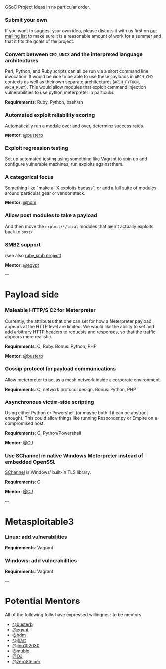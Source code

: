 GSoC Project Ideas in no particular order.


### Submit your own

If you want to suggest your own idea, please discuss it with us first on [our mailing list](https://groups.google.com/forum/#!forum/metasploit-hackers) to make sure it is a reasonable amount of work for a summer and that it fits the goals of the project.


### Convert between `CMD_UNIX` and the interpreted language architectures

Perl, Python, and Ruby scripts can all be run via a short command line invocation. It would be nice to be able to use these payloads in `ARCH_CMD` contexts as well as their own separate architectures (`ARCH_PYTHON`, `ARCH_RUBY`). This would allow modules that exploit command injection vulnerabilities to use python meterpreter in particular.

**Requirements**: Ruby, Python, bash/sh


### Automated exploit reliability scoring

Automatically run a module over and over, determine success rates.

**Mentor**: [@busterb](https://github.com/busterb)


### Exploit regression testing

Set up automated testing using something like Vagrant to spin up and configure vulnerable machines, run exploits against them.


### A categorical focus

Something like "make all X exploits badass", or add a full suite of modules around particular gear or vendor stack.

**Mentor**: [@hdm](https://github.com/hdm)


### Allow post modules to take a payload

And then move the `exploit/*/local` modules that aren't actually exploits back to `post/`


### SMB2 support

(see also [ruby_smb project](https://github.com/rapid7/ruby_smb))

**Mentor**:  [@egypt](https://github.com/egypt)

--

# Payload side

### Maleable HTTP/S C2 for Meterpreter

Currently, the attributes that one can set for how a Meterpreter payload appears at the HTTP level are limited. We would like the ability to set and add arbitrary HTTP headers to requests and responses, so that the traffic appears more realistic.

**Requirements**: C, Ruby. Bonus: Python, PHP

**Mentor**: [@busterb](https://github.com/busterb)


### Gossip protocol for payload communications

Allow meterpreter to act as a mesh network inside a corporate environment.

**Requirements**: C, network protocol design. Bonus: Python, PHP


### Asynchronous victim-side scripting

Using either Python or Powershell (or maybe both if it can be abstract enough). This could allow things like running Responder.py or Empire on a compromised host.

**Requirements**: C, Python/Powershell

**Mentor**: [@OJ](https://github.com/oj)

### Use SChannel in native Windows Meterpreter instead of embedded OpenSSL

[SChannel](https://msdn.microsoft.com/en-us/library/windows/desktop/ms678421(v=vs.85).aspx) is Windows' built-in TLS library.

**Requirements**: C

**Mentor**: [@OJ](https://github.com/oj)

--

# Metasploitable3

### Linux: add vulnerabilities

**Requirements**: Vagrant

### Windows: add vulnerabilities

**Requirements**: Vagrant


--

# Potential Mentors

All of the following folks have expressed willingness to be mentors.

* [@busterb](https://github.com/busterb)
* [@egypt](https://github.com/egypt)
* [@hdm](https://github.com/hdm)
* [@jhart](https://github.com/jhart)
* [@jinq102030](https://github.com/jinq102030)
* [@mubix](https://github.com/mubix)
* [@OJ](https://github.com/oj)
* [@zeroSteiner](https://github.com/zeroSteiner)

